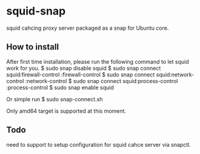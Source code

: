 # squid-snap

squid cahcing proxy server packaged as a snap for Ubuntu core.

## How to install

After first time installation, please run the following command to let squid work for you.
$ sudo snap disable squid
$ sudo snap connect squid:firewall-control :firewall-control
$ sudo snap connect squid:network-control :network-control
$ sudo snap connect squid:process-control :process-control
$ sudo snap enable squid

Or simple run 
$ sudo snap-connect.sh

Only amd64 target is supported at this moment.

## Todo
need to support to setup configuration for squid cahce server via snapctl.


